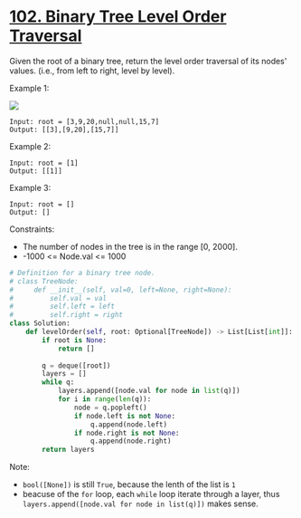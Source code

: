 # [102. Binary Tree Level Order Traversal](https://leetcode.com/problems/binary-tree-level-order-traversal/)

Given the root of a binary tree, return the level order traversal of its nodes' values. (i.e., from left to right, level by level).

Example 1:

![](https://assets.leetcode.com/uploads/2021/02/19/tree1.jpg)

    Input: root = [3,9,20,null,null,15,7]
    Output: [[3],[9,20],[15,7]]

Example 2:

    Input: root = [1]
    Output: [[1]]

Example 3:

    Input: root = []
    Output: []
 

Constraints:
- The number of nodes in the tree is in the range [0, 2000].
- -1000 <= Node.val <= 1000

```python
# Definition for a binary tree node.
# class TreeNode:
#     def __init__(self, val=0, left=None, right=None):
#         self.val = val
#         self.left = left
#         self.right = right
class Solution:
    def levelOrder(self, root: Optional[TreeNode]) -> List[List[int]]:
        if root is None:
            return []
        
        q = deque([root])
        layers = []
        while q:
            layers.append([node.val for node in list(q)])
            for i in range(len(q)):
                node = q.popleft()
                if node.left is not None:
                    q.append(node.left)
                if node.right is not None:
                    q.append(node.right)
        return layers

```
Note:
- `bool([None])` is still `True`, because the lenth of the list is `1`
- beacuse of the `for` loop, each `while` loop iterate through a layer, thus `layers.append([node.val for node in list(q)])` makes sense.